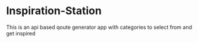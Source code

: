 # Inspiration-Station
This is an api based qoute generator app with categories to select from and get inspired

